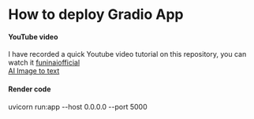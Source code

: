# How to deploy Gradio App

#### YouTube video
I have recorded a quick Youtube video tutorial on this repository, you can watch it [funinaiofficial](https://www.youtube.com/channel/UCSLMS3odjPxesH02jnhWMnA)<br>
[AI Image to text](https://https://huggingface.co/spaces/jhparmar/Blip-image-captioning-base)


#### Render code
uvicorn run:app --host 0.0.0.0 --port 5000
